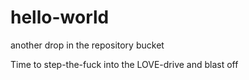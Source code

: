 # hello-world
another drop in the repository bucket

Time to step-the-fuck into the LOVE-drive
and blast off
